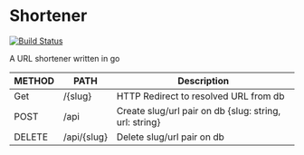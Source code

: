# Shortener

[![Build Status](https://ci.netsoc.co/api/badges/UCCNetsoc/shortener/status.svg)](https://ci.netsoc.co/UCCNetsoc/shortener)

A URL shortener written in go

|METHOD|PATH|Description|
|--|--|--|
|Get|/{slug}|HTTP Redirect to resolved URL from db|
|POST|/api|Create slug/url pair on db {slug: string, url: string}|
|DELETE|/api/{slug}|Delete slug/url pair on db|